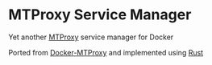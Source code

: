 # MTProxy Service Manager

Yet another [MTProxy](https://github.com/TelegramMessenger/MTProxy) service manager for Docker

Ported from [Docker-MTProxy](https://github.com/KrusnikViers/Docker-MTProxy) and implemented using [Rust](https://www.rust-lang.org/)